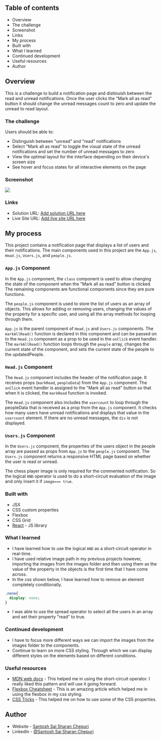## Table of contents

- Overview
- The challenge
- Screenshot
- Links
- My process
- Built with
- What I learned
- Continued development
- Useful resources
- Author


## Overview

This is a challenge to build a notification page and distinuish between the read and unread notifications. Once the user clicks the "Mark all as read" button it should change the unread messages count to zero and update the unread to read layout.

### The challenge

Users should be able to:

- Distinguish between "unread" and "read" notifications
- Select "Mark all as read" to toggle the visual state of the unread notifications and set the number of unread messages to zero
- View the optimal layout for the interface depending on their device's screen size
- See hover and focus states for all interactive elements on the page

### Screenshot

![](./screenshot.jpg)


### Links

- Solution URL: [Add solution URL here](https://your-solution-url.com)
- Live Site URL: [Add live site URL here](https://your-live-site-url.com)

## My process

This project contains a notification page that displays a list of users and their notifications. The main components used in this project are the `App.js`, `Head.js`, `Users.js`, and `people.js`.

### `App.js` Component
In the `App.js` component, the `class` component is used to allow changing the state of the component when the "Mark all as read" button is clicked. The remaining components are functional components since they are pure functions.

The `people.js` component is used to store the list of users as an array of objects. This allows for adding or removing users, changing the values of the property for a specific user, and using all the array methods for looping through them.

`App.js` is the parent component of `Head.js` and `Users.js` components. The `markAllRead()` function is declared in this component and can be passed on to the `Head.js` component as a prop to be used in the `onClick` event handler. The `markAllRead()` function loops through the `people` array, changes the current state of the component, and sets the current state of the people to the updatedPeople.

### `Head.js` Component
The `Head.js` component includes the header of the notification page. It receives props (`markRead`, `peopleData`) from the `App.js` component. The `onClick` event handler is assigned to the "Mark all as read" button so that when it is clicked, the `markRead` function is invoked.

The `Head.js` component also includes the `usercount` to loop through the peopleData that is received as a prop from the `App.js` component. It checks how many users have unread notifications and displays that value in the `usercount` element. If there are no unread messages, the `div` is not displayed.

### `Users.js` Component
In the `Users.js` component, the properties of the users object in the people array are passed as props from `App.js` to the `people.js` component. The `Users.js` component returns a responsive HTML page based on whether the user is read or unread.

The chess player image is only required for the commented notification. So the logical `AND` operator is used to do a short-circuit evaluation of the image and only insert it if `image=== true`.

### Built with

- JSX
- CSS custom properties
- Flexbox
- CSS Grid
- [React](https://reactjs.org/) - JS library

### What I learned

- I have learned how to use the  logical `AND` as a short-circuit operator in real-time. 
- I have used relative image path in my previous projects however, importing the images from the images folder and then using them as the value of the property in the objects is the first time that I have come across.
- In the css shown below, I have learned how to remove an element completely conditionally. 
```css
.none{
  display: none;
}
```
- I was able to use the spread operator to select all the users in an array and set their property "read" to true. 

### Continued development

- I have to focus more different ways we can import the images from the images folder to the components.
- Continue to learn on more CSS styling. Through which we can display different styles on the elements based on different conditions. 


### Useful resources

- [MDN web docs](https://developer.mozilla.org/en-US/docs/Web/JavaScript/Reference/Operators/Logical_AND) - This helped me in using the short-circuit operator. I really liked this pattern and will use it going forward.
- [Flexbox Cheatsheet](https://darekkay.com/flexbox-cheatsheet/) - This is an amazing article which helped me in using the flexbox in my css styling.
- [CSS Tricks](https://css-tricks.com/almanac/) - This helped me on how to use some of the CSS properties.

## Author

- Website - [Santosh Sai Sharan Chepuri](https://www.your-site.com)
- LinkedIn - [@Santosh Sai Sharan Chepuri](https://www.linkedin.com/in/santosh-sai-sharan-chepuri-19271186/)
